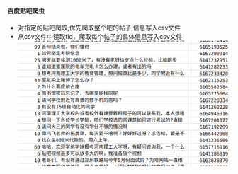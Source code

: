 #### 百度贴吧爬虫
 - 对指定的贴吧爬取,优先爬取整个吧的帖子,信息写入csv文件
 - 从csv文件中读取tid，爬取每个帖子的具体信息写入csv文件
![图片](./20190619005724.png)

